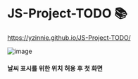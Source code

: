 # JS-Project-TODO 📚

https://yzinnie.github.io/JS-Project-TODO/

![image](https://github.com/yzinnie/JS-Project-TODO/assets/126447980/d6b36e57-0201-42e4-af80-c8e58c084e22)

#### 날씨 표시를 위한 위치 허용 후 첫 화면
